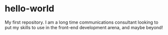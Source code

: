 # hello-world
My first repository.
I am a long time communications consultant looking to put my skills to use in the front-end development arena, and maybe beyond!
